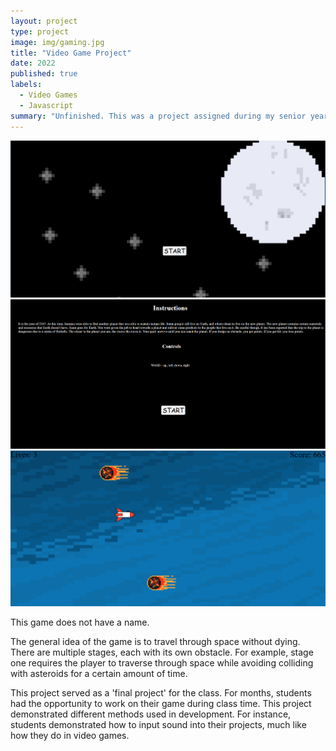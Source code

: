 ```yaml
---
layout: project
type: project
image: img/gaming.jpg
title: "Video Game Project"
date: 2022
published: true
labels:
  - Video Games
  - Javascript
summary: "Unfinished. This was a project assigned during my senior year of high school. Because I was a graduating senior, turning in this project wasn't necessary. This project was created to help students practice using Javascript, as well as HTML/CSS, by giving us the goal to create our own video game."
---
```


<img src="starting-screen.png">
<img src="instructions.png">
<img src="gameplay.png">

This game does not have a name. 

The general idea of the game is to travel through space without dying. There are multiple stages, each with
its own obstacle. For example, stage one requires the player to traverse through space while avoiding colliding
with asteroids for a certain amount of time. 

This project served as a 'final project' for the class. For months, students had the opportunity to work on their game during 
class time. This project demonstrated different methods used in development. For instance, students demonstrated how to input sound 
into their projects, much like how they do in video games.
